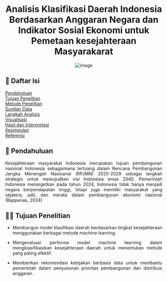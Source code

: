 <div align="center"> 

# Analisis Klasifikasi Daerah Indonesia Berdasarkan Anggaran Negara dan Indikator Sosial Ekonomi untuk Pemetaan kesejahteraan Masyarakarat

![image](https://github.com/user-attachments/assets/d005fd7c-29a8-4f93-9476-6791a370d17c)
</div>

## 📖 Daftar Isi
<a href="#pendahuluan">Pendahuluan</a><br>
<a href="#tujuan-penelitian">Tujuan Penelitian</a><br>
<a href="#metode-penelitian">Metode Penelitian</a><br>
<a href="#sumber-data">Sumber Data</a><br>
<a href="#langkah-analisis">Langkah Analisis</a><br>
<a href="#visualisasi">Visualisasi</a><br>
<a href="#hasil-dan-interpretasi">Hasil dan Interpretasi</a><br>
<a href="#kesimpulan">Kesimpulan</a><br>
<a href="#referensi">Referensi</a>

## 📝 Pendahuluan

<div align="justify">
Kesejahteraan masyarakat Indonesia merupakan tujuan pembangunan nasional Indonesia sebagaimana tertuang dalam Rencana Pembangunan Jangka Menengah Nasioanal (RPJMN) 2025-2029 sebagai langkah strategis untuk mewujudkan visi Indonesia emas 2045. Pemerintah Indonesia menargetkan pada tahun 2024, Indonesia tidak hanya menjadi negara berpendapatan tinggi, tetapi juga memiliki masyarakat yang sejatera, adil, dan merata dalam pembangunan ekonomi nasional (Bappenas, 2024)

## 👨‍💻 Tujuan Penelitian 
- Membangun model klasifikasi daerah berdasarkan tingkat kesejahteraan menggunakan berbagai metode machine learning.
  
- Mengevaluasi performa model machine learning dalam mengklasifikasikan kesejahteraan daerah untuk menentukan metode yang paling efektif.
  
- Memberikan rekomendasi kebijakan berbasis data untuk membantu pemerintah dalam penyusunan prioritas pembangunan dan distribusi anggaran.
</div>

